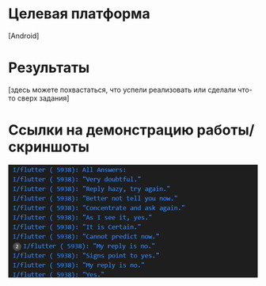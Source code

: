 # Целевая платформа

[Android]

# Результаты

[здесь можете похвастаться, что успели реализовать или сделали что-то сверх задания]

# Ссылки на демонстрацию работы/скриншоты

<p align="left">
<img src="https://github.com/Erjigit-code/surf-flutter-study-jam-4/blob/study-jam-4/results.png?raw=true" />
</p>

